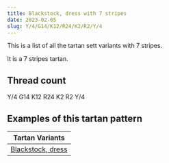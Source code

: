 ```yaml
---
title: Blackstock, dress with 7 stripes
date: 2023-02-05
slug: Y/4/G14/K12/R24/K2/R2/Y/4
---
```

This is a list of all the tartan sett variants with 7 stripes.

It is a 7 stripes tartan.


## Thread count
Y/4 G14 K12 R24 K2 R2 Y/4

## Examples of this tartan pattern

| Tartan Variants |
|---------------|
| [Blackstock, dress](/variants/y/4/g14/k12/r24/k2/r2/y/4-g008000-k000000-rc00000-yf0c000)||
